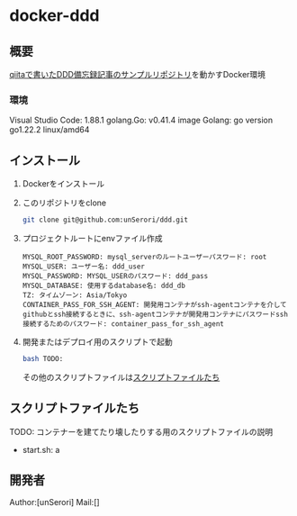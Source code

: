 # docker-ddd

## 概要

[qiitaで書いたDDD備忘録記事のサンプルリポジトリ](https://github.com/unSerori/ddd)を動かすDocker環境

### 環境

Visual Studio Code: 1.88.1
golang.Go: v0.41.4
image Golang: go version go1.22.2 linux/amd64

## インストール

1. Dockerをインストール
2. このリポジトリをclone

    ```bash
    git clone git@github.com:unSerori/ddd.git
    ```

3. プロジェクトルートにenvファイル作成

    ```env:.env
    MYSQL_ROOT_PASSWORD: mysql_serverのルートユーザーパスワード: root
    MYSQL_USER: ユーザー名: ddd_user
    MYSQL_PASSWORD: MYSQL_USERのパスワード: ddd_pass
    MYSQL_DATABASE: 使用するdatabase名: ddd_db
    TZ: タイムゾーン: Asia/Tokyo
    CONTAINER_PASS_FOR_SSH_AGENT: 開発用コンテナがssh-agentコンテナを介してgithubとssh接続するときに、ssh-agentコンテナが開発用コンテナにパスワードssh接続するためのパスワード: container_pass_for_ssh_agent
    ```

4. 開発またはデプロイ用のスクリプトで起動

    ```bash
    bash TODO:
    ```

    その他のスクリプトファイルは[スクリプトファイルたち](#スクリプトファイルたち)

## スクリプトファイルたち

TODO: コンテナーを建てたり壊したりする用のスクリプトファイルの説明

- start.sh: a

## 開発者

Author:[unSerori]
Mail:[]
